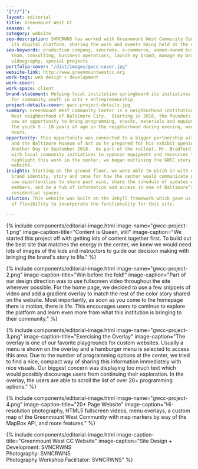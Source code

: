 ```yaml
---
'["//"]': 
layout: editorial
title: Greenmount West CC
season: 4
category: website
seo-description: SVNCRWNS has worked with Greenmount West Community Center to launch
  its digital platform, sharing the work and events being held at the center.
seo-keywords: production company, svncrwns, e-commerce, women-owned businesses, creative
  team, consulting, business operations, launch my brand, manage my brand, photography,
  videography, special projects
portfolio-cover: "/dist/images/gwcc-cover.jpg"
website-link: http://www.greenmountwestcc.org
work-tags: web design + development
work-cover: 
work-space: client
brand-statement: Helping local institution springboard its initiatives and resources
  for community youth in arts + entrepreneurship
project-details-cover: gwcc-project-details.jpg
summary: Greenmount West Community Center is a neighborhood institution in the Greenmount
  West neighborhood of Baltimore City.  Starting in 2016, the founders of the space
  saw an opportunity to bring programming, snacks, materials and equipment to service
  the youth 5 - 18 years of age in the neighborhood during evening, weekend and summer
  hours.
opportunity: This opportunity was connected to a bigger partnership with Mark Bradford
  and the Baltimore Museum of Art as he prepared for his exhibit opening of Tomorrow’s
  Another Day in September 2018.  As part of the rollout, Mr. Bradford created a partnership
  with local community initiatives to sponsor equipment and resources to promote sustainability.  To
  highlight this work in the center, we began outlining the GWCC story for the new
  website.
insights: Starting on the ground floor, we were able to pitch in with creating the
  brand identity, story and tone for how the center would communicate going forward.  We
  saw opportunities to share past wins, share the schedule of updates with community
  members, and be a hub of information and access in one of Baltimore’s newly renovated
  residential spaces.
solution: This website was built on the Jekyll framework which gave us a great amount
  of flexibility to incorporate the functionality for this site.

---
```

{% include components/editorial-image.html image-name="gwcc-project-1.png" image-caption-title="Content is Queen, still" image-caption="We started this project off with getting lots of content together first.  To build out the best site that matches the energy in the center, we knew we would need lots of images of the kids and instructors to guide our decision making with bringing the brand's story to life." %}

{% include components/editorial-image.html image-name="gwcc-project-2.png" image-caption-title="Win before the fold!" image-caption="Part of our design direction was to use fullscreen video throughout the site wherever possible.  For the home page, we decided to use a few snippets of video and add a gradient overlay to match the rest of the color story shared on the website.  Most importantly, as soon as you come to the homepage there is motion, there is life.  This encourages users to continue to explore the platform and learn even more from what this institution is bringing to their community." %}

{% include components/editorial-image.html image-name="gwcc-project-3.png" image-caption-title="Exercising the Overlay" image-caption="The overlay is one of our favorite playgrounds for custom websites.  Usually a menu is shown on the overlay and a hamburger menu is selected to access this area.  Due to the number of programming options at the center, we tried to find a nice, compact way of sharing this information immediately with nice visuals.  Our biggest concern was displaying too much text which would possibly discourage users from continuing their exploration.  In the overlay, the users are able to scroll the list of over 20+ programming options." %}

{% include components/editorial-image.html image-name="gwcc-project-4.png" image-caption-title="20+ Page Website" image-caption="Hi-resolution photography, HTML5 fullscreen videos, menu overlays, a custom map of the Greenmount West Community with map markers by way of the MapBox API, and more features." %}

{% include components/editorial-image.html image-caption-title="Greenmount West CC Website" image-caption="Site Design + Development: SVNCRWNS<br/>Photography: SVNCRWNS<br/>Photography Workshop Facilitator: SVNCRWNS" %}